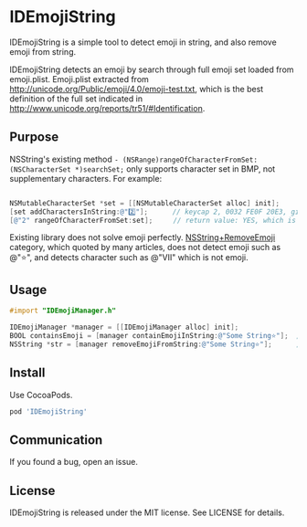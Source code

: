 # IDEmojiString

IDEmojiString is a simple tool to detect emoji in string, and also remove emoji from string.  

IDEmojiString detects an emoji by search through full emoji set loaded from emoji.plist. Emoji.plist extracted from http://unicode.org/Public/emoji/4.0/emoji-test.txt, which is the best definition of the full set indicated in http://www.unicode.org/reports/tr51/#Identification.


## Purpose

NSString's existing method ```- (NSRange)rangeOfCharacterFromSet:(NSCharacterSet *)searchSet;``` only supports character set in BMP, not supplementary characters. For example:

```objective-c

NSMutableCharacterSet *set = [[NSMutableCharacterSet alloc] init];
[set addCharactersInString:@"2️⃣"];      // keycap 2, 0032 FE0F 20E3, github seems not supporting this emoji. Check from http://www.iemoji.com/view/emoji/296/symbols/keycap-2 
[@"2" rangeOfCharacterFromSet:set];     // return value: YES, which is not reasonable 

```

Existing library does not solve emoji perfectly. [NSString+RemoveEmoji](https://github.com/woxtu/NSString-RemoveEmoji) category, which quoted by many articles, does not detect emoji such as @"⭐", and detects character such as @"Ⅶ" which is not emoji. 


## Usage

```objective-c
#import "IDEmojiManager.h"

IDEmojiManager *manager = [[IDEmojiManager alloc] init];
BOOL containsEmoji = [manager containEmojiInString:@"Some String⭐"];  // return value: YES
NSString *str = [manager removeEmojiFromString:@"Some String⭐"];      // return value: Some String

```


## Install

Use CocoaPods.

```ruby
pod 'IDEmojiString'
```


## Communication

If you found a bug, open an issue.


## License

IDEmojiString is released under the MIT license. See LICENSE for details.
